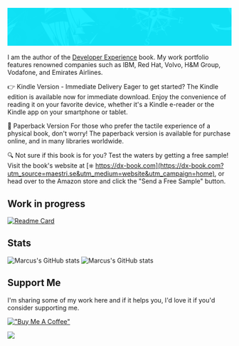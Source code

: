 ![linkedin cover](assets/cover.jpg)

I am the author of the [Developer Experience](https://dx-book.com?utm_source=maestri.se&utm_medium=website&utm_campaign=home) book. My work portfolio features renowned companies such as IBM, Red Hat, Volvo, H&M Group, Vodafone, and Emirates Airlines.

👉 Kindle Version - Immediate Delivery
Eager to get started? The Kindle edition is available now for immediate download. Enjoy the convenience of reading it on your favorite device, whether it's a Kindle e-reader or the Kindle app on your smartphone or tablet.

📖 Paperback Version
For those who prefer the tactile experience of a physical book, don't worry! The paperback version is available for purchase online, and in many libraries worldwide.

🔍 Not sure if this book is for you? Test the waters by getting a free sample! Visit the book's website at [⎈ https://dx-book.com](https://dx-book.com?utm_source=maestri.se&utm_medium=website&utm_campaign=home), or head over to the Amazon store and click the "Send a Free Sample" button.

## Work in progress

[![Readme Card](https://github-readme-stats.vercel.app/api/pin/?username=dx-book&repo=platform&show_owner=true)](https://github.com/dx-book/platform)

## Stats

![Marcus's GitHub stats](https://github-readme-stats.vercel.app/api?username=mvmaestri&show_icons=true&hide_rank=true)
![Marcus's GitHub stats](https://github-readme-stats.vercel.app/api/top-langs/?username=mvmaestri&layout=compact)

## Support Me
I'm sharing some of my work here and if it helps you, I'd love it if you'd consider supporting me.

[!["Buy Me A Coffee"](https://www.buymeacoffee.com/assets/img/guidelines/download-assets-sm-1.svg)](https://www.buymeacoffee.com/mmaestri)

![](https://hit.yhype.me/github/profile?user_id=3619160)